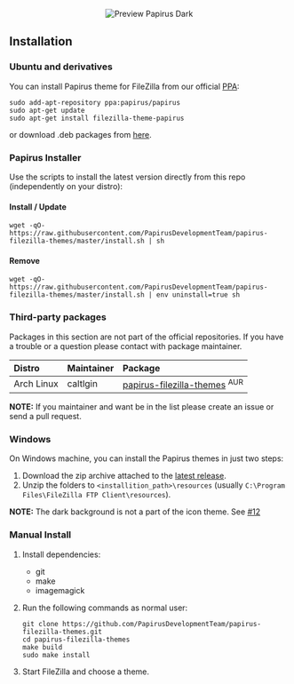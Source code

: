 <p align="center">
  <img src="https://raw.githubusercontent.com/PapirusDevelopmentTeam/papirus-filezilla-themes/master/preview.png" alt="Preview Papirus Dark"/>
</p>

## Installation

### Ubuntu and derivatives

You can install Papirus theme for FileZilla from our official [PPA](https://launchpad.net/~papirus/+archive/ubuntu/papirus):

```
sudo add-apt-repository ppa:papirus/papirus
sudo apt-get update
sudo apt-get install filezilla-theme-papirus
```

or download .deb packages from [here](https://launchpad.net/~papirus/+archive/ubuntu/papirus/+packages?field.name_filter=filezilla-theme-papirus).

### Papirus Installer

Use the scripts to install the latest version directly from this repo (independently on your distro):

#### Install / Update

```
wget -qO- https://raw.githubusercontent.com/PapirusDevelopmentTeam/papirus-filezilla-themes/master/install.sh | sh
```

#### Remove

```
wget -qO- https://raw.githubusercontent.com/PapirusDevelopmentTeam/papirus-filezilla-themes/master/install.sh | env uninstall=true sh
```

### Third-party packages

Packages in this section are not part of the official repositories. If you have a trouble or a question please contact with package maintainer.

| **Distro** | **Maintainer** | **Package** |
|:-----------|:---------------|:------------|
| Arch Linux | caltlgin | [papirus-filezilla-themes](https://aur.archlinux.org/packages/papirus-filezilla-themes/) <sup>AUR</sup> |

**NOTE:** If you maintainer and want be in the list please create an issue or send a pull request.

### Windows

On Windows machine, you can install the Papirus themes in just two steps:

1. Download the zip archive attached to the [latest release](https://github.com/PapirusDevelopmentTeam/papirus-filezilla-themes/releases/latest).
2. Unzip the folders to `<installition_path>\resources` (usually `C:\Program Files\FileZilla FTP Client\resources`).

**NOTE:** The dark background is not a part of the icon theme. See [#12](https://github.com/PapirusDevelopmentTeam/papirus-filezilla-themes/issues/12)

###  Manual Install

1. Install dependencies:

    - git
    - make
    - imagemagick

2. Run the following commands as normal user:

    ```
    git clone https://github.com/PapirusDevelopmentTeam/papirus-filezilla-themes.git
    cd papirus-filezilla-themes
    make build
    sudo make install
    ```

3. Start FileZilla and choose a theme.
